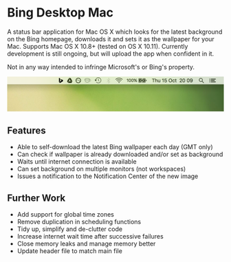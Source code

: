 Bing Desktop Mac
================

A status bar application for Mac OS X which looks for the latest background on the Bing homepage, downloads it and sets it as the wallpaper for your Mac. Supports Mac OS X 10.8+ (tested on OS X 10.11). Currently development is still ongoing, but will upload the app when confident in it. 

Not in any way intended to infringe Microsoft's or Bing's property.

![Screenshot of the app in the status bar](doc/img/statusBar.png)

Features
--------
- Able to self-download the latest Bing wallpaper each day (GMT only)
- Can check if wallpaper is already downloaded and/or set as background
- Waits until internet connection is available
- Can set background on multiple monitors (not workspaces)
- Issues a notification to the Notification Center of the new image

Further Work
------------
- Add support for global time zones
- Remove duplication in scheduling functions
- Tidy up, simplify and de-clutter code
- Increase internet wait time after successive failures
- Close memory leaks and manage memory better
- Update header file to match main file
